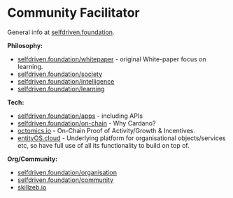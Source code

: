 # Community Facilitator

General info at [selfdriven.foundation](https://selfdriven.foundation/).

**Philosophy:**

* [selfdriven.foundation/whitepaper](https://selfdriven.foundation/whitepaper) - original White-paper focus on learning.
* [selfdriven.foundation/society](https://selfdriven.foundation/society)
* [selfdriven.foundation/intelligence](https://selfdriven.foundation/intelligence)
* [selfdriven.foundation/learning](https://selfdriven.foundation/learning)

**Tech:**

* [selfdriven.foundation/apps](https://selfdriven.foundation/apps) - including APIs
* [selfdriven.foundation/on-chain](https://selfdriven.foundation/on-chain) - Why Cardano?
* [octomics.io](https://www.octomics.io/) - On-Chain Proof of Activity/Growth & Incentives.
* [entityOS.cloud](https://entityos.cloud/) - Underlying platform for organisational objects/services etc, so have full use of all its functionality to build on top of.

**Org/Community:**

* [selfdriven.foundation/organisation](https://selfdriven.foundation/organisation)
* [selfdriven.foundation/community](https://selfdriven.foundation/community)
* [skillzeb.io](https://skillzeb.io)
